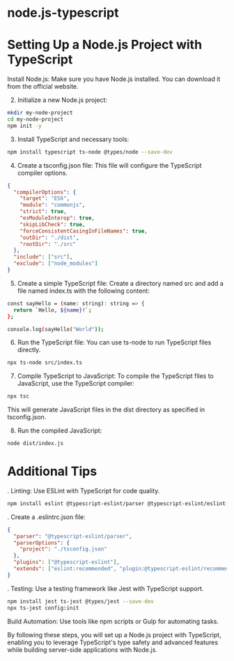 # node.js-typescript

# Setting Up a Node.js Project with TypeScript

Install Node.js: Make sure you have Node.js installed. You can download it from the official website.

2. Initialize a new Node.js project:

```bash
mkdir my-node-project
cd my-node-project
npm init -y
```

3. Install TypeScript and necessary tools:

```bash
npm install typescript ts-node @types/node --save-dev
```

4. Create a tsconfig.json file:
   This file will configure the TypeScript compiler options.

```json
{
  "compilerOptions": {
    "target": "ES6",
    "module": "commonjs",
    "strict": true,
    "esModuleInterop": true,
    "skipLibCheck": true,
    "forceConsistentCasingInFileNames": true,
    "outDir": "./dist",
    "rootDir": "./src"
  },
  "include": ["src"],
  "exclude": ["node_modules"]
}
```

5. Create a simple TypeScript file:
   Create a directory named src and add a file named index.ts with the following content:

```bash
const sayHello = (name: string): string => {
  return `Hello, ${name}!`;
};

console.log(sayHello("World"));

```

6. Run the TypeScript file:
   You can use ts-node to run TypeScript files directly.

```bash
npx ts-node src/index.ts
```

7. Compile TypeScript to JavaScript:
   To compile the TypeScript files to JavaScript, use the TypeScript compiler:

```bash
npx tsc
```

This will generate JavaScript files in the dist directory as specified in tsconfig.json.

8. Run the compiled JavaScript:

```bash
node dist/index.js
```

# Additional Tips

. Linting: Use ESLint with TypeScript for code quality.

```bash
npm install eslint @typescript-eslint/parser @typescript-eslint/eslint-plugin --save-dev
```

. Create a .eslintrc.json file:

```json
{
  "parser": "@typescript-eslint/parser",
  "parserOptions": {
    "project": "./tsconfig.json"
  },
  "plugins": ["@typescript-eslint"],
  "extends": ["eslint:recommended", "plugin:@typescript-eslint/recommended"]
}
```

. Testing: Use a testing framework like Jest with TypeScript support.

```bash
npm install jest ts-jest @types/jest --save-dev
npx ts-jest config:init

```

Build Automation: Use tools like npm scripts or Gulp for automating tasks.

By following these steps, you will set up a Node.js project with TypeScript, enabling you to leverage TypeScript's type safety and advanced features while building server-side applications with Node.js.
